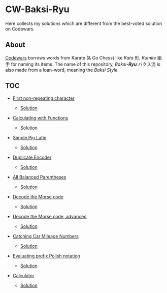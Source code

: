# CW-Baksi-Ryu
Here collects my solutions which are different from the best-voted solution on Codewars.


## About
[Codewars](https://www.codewars.com/about) borrows words from Karate (& Go Chess) like *Kata* 形, *Kumite* 組手 for naming its items. The name of this repository, *Baksi-**Ryu*** バクス流 is also made from a loan-word, meaning the  *Baksi Style*.

<!-- Simplicity is the first concern. -->

<!-- I prefer functional programming approach, carefully annotated types for functions, and avoid mutable states. -->

## TOC
- [First non-repeating character](https://www.codewars.com/kata/52bc74d4ac05d0945d00054e/)
	- [Solution](./Python/5kyu/first_non-repeating_character.py)
- [Calculating with Functions](https://www.codewars.com/kata/525f3eda17c7cd9f9e000b39/)
	- [Solution](./Python/5kyu/calculating_with_function.py)
- [Simple Pig Latin](https://www.codewars.com/kata/520b9d2ad5c005041100000f/)
	- [Solution](./Python/5kyu/simple_pig_latin.py)
- [Duplicate Encoder](https://www.codewars.com/kata/54b42f9314d9229fd6000d9c/)
	- [Solution](./Python/6kyu/duplicate_encoder.py)
- [All Balanced Parentheses](https://www.codewars.com/kata/5426d7a2c2c7784365000783/)
	- [Solution](./Python/4kyu/all_balanced_parentheses.py)

- [Decode the Morse code](https://www.codewars.com/kata/54b724efac3d5402db00065e/)
	- [Solution](./Python/6kyu/decode_the_morse_code.py)
- [Decode the Morse code, advanced](https://www.codewars.com/kata/54b72c16cd7f5154e9000457/solutions/python)
	- [Solution](./Python/4kyu/decode_morse_advanced.py)

- [Catching Car Mileage Numbers](https://www.codewars.com/kata/52c4dd683bfd3b434c000292/)
	- [Solution](./Python/4kyu/catching_car_mileage_numbers.py)
- [Evaluating prefix Polish notation](https://www.codewars.com/kata/5e5b7f55c2e8ae0016f42339)
	- [Solution](./Python/6kyu/evaluate_prefix_polish.py)
- [Calculator](https://www.codewars.com/kata/5235c913397cbf2508000048/)
	- [Solution](./Python/3kyu/calculator.py)
